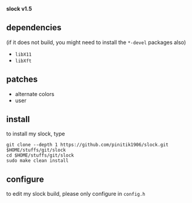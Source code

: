 **slock v1.5**

## dependencies
(if it does not build, you might need to install the `*-devel` packages also)

- `libX11`
- `libXft`

## patches

- alternate colors
- user

## install
to install my slock, type

```
git clone --depth 1 https://github.com/pinitik1906/slock.git $HOME/stuffs/git/slock
cd $HOME/stuffs/git/slock
sudo make clean install
```

## configure
to edit my slock build, please only configure in `config.h`
